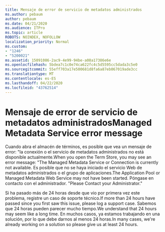 ```yaml
---
title: Mensaje de error de servicio de metadatos administrados
ms.author: pebaum
author: pebaum
ms.date: 04/21/2020
ms.audience: ITPro
ms.topic: article
ROBOTS: NOINDEX, NOFOLLOW
localization_priority: Normal
ms.custom:
- "1246"
- "5200021"
ms.assetid: 15091086-2ac9-4e99-94be-a08a17386e6e
ms.openlocfilehash: 5bdea7c1c0e74ca622fc4c5d5595cc5dada3c5e0
ms.sourcegitcommit: 55eff703a17e500681d8fa6a87eb067019ade3cc
ms.translationtype: MT
ms.contentlocale: es-ES
ms.lasthandoff: 04/22/2020
ms.locfileid: "43762514"
---
```

# <a name="managed-metadata-service-error-message"></a><span data-ttu-id="be654-102">Mensaje de error de servicio de metadatos administrados</span><span class="sxs-lookup"><span data-stu-id="be654-102">Managed Metadata Service error message</span></span>

<span data-ttu-id="be654-103">Cuando abra el almacén de términos, es posible que vea un mensaje de error: "la conexión o el servicio de metadatos administrados no está disponible actualmente.</span><span class="sxs-lookup"><span data-stu-id="be654-103">When you open the Term Store, you may see an error message: "The Managed Metadata Service or Connection is currently not available.</span></span> <span data-ttu-id="be654-104">Es posible que no se haya iniciado el servicio Web de metadatos administrados o el grupo de aplicaciones.</span><span class="sxs-lookup"><span data-stu-id="be654-104">The Application Pool or Managed Metadata Web Service may not have been started.</span></span> <span data-ttu-id="be654-105">Póngase en contacto con el administrador. "</span><span class="sxs-lookup"><span data-stu-id="be654-105">Please Contact your Administrator."</span></span>
  
<span data-ttu-id="be654-106">Si ha pasado más de 24 horas desde que vio por primera vez este problema, registre un caso de soporte técnico.</span><span class="sxs-lookup"><span data-stu-id="be654-106">If more than 24 hours have passed since you first saw this issue, please log a support case.</span></span> <span data-ttu-id="be654-107">Sabemos que 24 horas pueden parecer mucho tiempo.</span><span class="sxs-lookup"><span data-stu-id="be654-107">We understand that 24 hours may seem like a long time.</span></span> <span data-ttu-id="be654-108">En muchos casos, ya estamos trabajando en una solución, por lo que debe darnos al menos 24 horas.</span><span class="sxs-lookup"><span data-stu-id="be654-108">In many cases, we're already working on a solution so please give us at least 24 hours.</span></span>
  